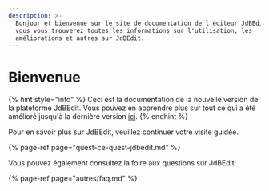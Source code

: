 ```yaml
---
description: >-
  Bonjour et bienvenue sur le site de documentation de l'éditeur JdBEdit. Ici
  vous vous trouverez toutes les informations sur l'utilisation, les
  améliorations et autres sur JdBEdit.
---
```


# Bienvenue

{% hint style="info" %}
Ceci est la documentation de la nouvelle version de la plateforme JdBEdit. Vous pouvez en apprendre plus sur tout ce qui a été amélioré jusqu'à la dernière version [ici](note-de-publication.md).
{% endhint %}

Pour en savoir plus sur JdBEdit, veuillez continuer votre visite guidée.

{% page-ref page="quest-ce-quest-jdbedit.md" %}

Vous pouvez également consultez la foire aux questions sur JdBEdit:

{% page-ref page="autres/faq.md" %}

